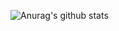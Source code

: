 ![Anurag's github stats](https://github-readme-stats.vercel.app/api?username=Olionkey&show_icons=true&theme=react)
